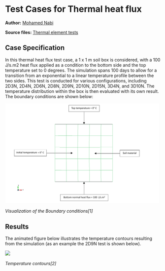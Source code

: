 # Test Cases for Thermal heat flux

**Author:** [Mohamed Nabi](https://github.com/mnabideltares)

**Source files:** [Thermal element tests](https://github.com/KratosMultiphysics/Kratos/tree/master/applications/GeoMechanicsApplication/tests/test_thermal_element/test_thermal_heat_flux)


## Case Specification
In this thermal heat flux test case, a 1 x 1 m soil box is considered, with a 100 J/s.m2 heat flux applied as a condition to the bottom side and the top temperature set to 0 degrees. The simulation spans 100 days to allow for a transition from an exponential to a linear temperature profile between the two sides. This test is conducted for various configurations, including 2D3N, 2D4N, 2D6N, 2D8N, 2D9N, 2D10N, 2D15N, 3D4N, and 3D10N. The temperature distribution within the box is then evaluated with its own result.
The boundary conditions are shown below:

<img src="../documentation_data/test_heat_flux_boundary_conditions.png" width="500">

_Visualization of the Boundary conditions[1]_


## Results

The animated figure below illustrates the temperature contours resulting from the simulation (as an example the 2D9N test is shown below).

<img src="../documentation_data/test_thermal_heat_flux_2D9N_result.gif" width="500">

_Temperature contours[2]_


